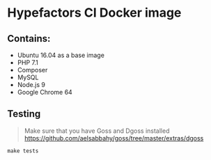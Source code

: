 # Hypefactors CI Docker image

## Contains:
* Ubuntu 16.04 as a base image
* PHP 7.1
* Composer
* MySQL
* Node.js 9
* Google Chrome 64

## Testing

> Make sure that you have Goss and Dgoss installed
https://github.com/aelsabbahy/goss/tree/master/extras/dgoss


`make tests`
